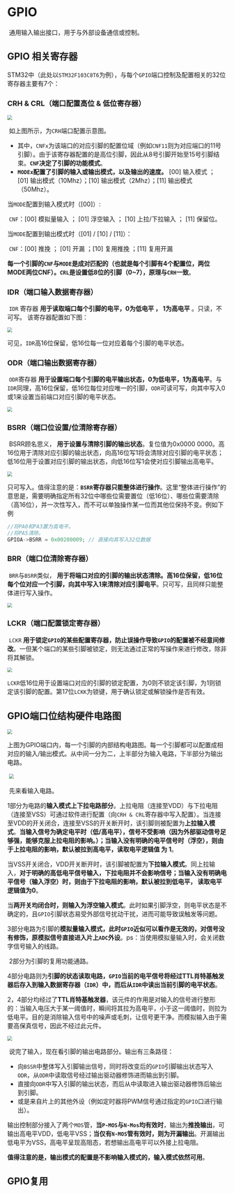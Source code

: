 # GPIO

​	通用输入输出接口，用于与外部设备通信或控制。 

## GPIO 相关寄存器

​	STM32中（此处以`STM32F103C8T6`为例），与每个`GPIO`端口控制及配置相关的32位寄存器主要有7个：

### CRH & CRL（端口配置高位 & 低位寄存器）

<img src="../Pic/GPIO1.png" style="zoom:67%;" />

​	如上图所示，为`CRH`端口配置示意图。 

- 其中，`CNFx`为该端口的对应引脚的配置位域（例如`CNF11`则为对应端口的11号引脚）。由于该寄存器配置的是高位引脚，因此从8号引脚开始至15号引脚结束。**`CNF`决定了引脚的功能模式**。 
- **`MODEx`配置了引脚的输入或输出模式，以及输出的速度。** [00] 输入模式 ； [01] 输出模式（10Mhz）；[10] 输出模式（2Mhz）；[11] 输出模式（50Mhz）。

当`MODE`配置到输入模式时（[00]）:

​	`CNF`：[00] 模拟量输入 ； [01] 浮空输入 ； [10] 上拉/下拉输入 ； [11] 保留位。

当`MODE`配置到输出模式时（[01] / [10] / [11]）：

​	`CNF`：[00] 推挽 ； [01] 开漏  ；[10] 复用推挽  ；[11] 复用开漏

**每一个引脚的`CNF`与`MODE`是成对匹配的（也就是每个引脚有4个配置位，两位MODE两位CNF）。`CRL`是设置低8位的引脚（0~7），原理与`CRH`一致**。

### IDR（端口输入数据寄存器）

​	`IDR` 寄存器 **用于读取端口每个引脚的电平，0为低电平 ， 1为高电平** 。只读，不可写。 该寄存器配置如下图：

<img src="../Pic/GPIO2.png" style="zoom:67%;" />

可见，`IDR`高16位保留，低16位每一位对应着每个引脚的电平状态。

### ODR（端口输出数据寄存器）

​	`ODR`寄存器 **用于设置端口每个引脚的电平输出状态，0为低电平，1为高电平**。与`IDR`同理，高16位保留，低16位每位对应唯一的引脚，`ODR`可读可写，向其中写入0或1来设置当前端口对应引脚的电平状态。

<img src="../Pic/GPIO3.png" style="zoom:67%;" />

### BSRR（端口位设置/位清除寄存器）

​	BSRR顾名思义， **用于设置与清除引脚的输出状态**。复位值为0x0000 0000。高16位用于清除对应引脚的输出状态，向高16位写1将会清除对应引脚的电平状态；低16位用于设置对应引脚的输出状态，向低16位写1会使对应引脚输出高电平。

<img src="../Pic/GPIO4.png" style="zoom:67%;" />

​	只可写入。值得注意的是：**`BSRR`寄存器只能整体进行操作**。这里“整体进行操作”的意思是，需要明确指定所有32位中哪些位需要置位（低16位）、哪些位需要清除（高16位），并一次性写入，而不可以单独操作某一位而其他位保持不变。例如下例

```c
//将PA0和PA3置为高电平。
//将PA5清除。
GPIOA->BSRR = 0x00200009; // 直接向其写入32位数据
```

### BRR（端口位清除寄存器）

​	`BRR`与`BSRR`类似， **用于将端口对应的引脚的输出状态清除。高16位保留，低16位每个位对应一个引脚，向其中写入1来清除对应引脚电平**。只可写，且同样只能整体进行写入操作。

<img src="../Pic/GPIO5.png" style="zoom:67%;" />

### LCKR（端口配置锁定寄存器）

​	`LCKR` **用于锁定`GPIO`的某些配置寄存器，防止误操作导致`GPIO`的配置被不经意间修改**。一但某个端口的某些引脚被锁定，则无法通过正常的写操作来进行修改，除非将其解锁。

<img src="../Pic/GPIO6.png" style="zoom:67%;" />

​	`LCKR`低16位用于设置端口对应的引脚的锁定配置，为0则不锁定该引脚，为1则锁定该引脚的配置。第17位`LCKK`为锁键，用于确认锁定或解锁操作是否有效。



## GPIO端口位结构硬件电路图

<img src="../Pic/GPIO7.png" style="zoom:67%;" />

​	上图为GPIO端口内，每一个引脚的内部结构电路图。每一个引脚都可以配置成相对应的输入/输出模式。从中间一分为二，上半部分为输入电路，下半部分为输出电路。

​	<img src="../Pic/GPIOA.png" style="zoom:67%;" />

​	先来看输入电路。

​	1部分为电路的**输入模式上下拉电路部分**。上拉电阻（连接至VDD）与下拉电阻（连接至VSS）可通过软件进行配置（向`CRH & CRL`寄存器中写入配置）。当连接至VDD的开关闭合，连接至VSS的开关断开时，该引脚则被配置为**上拉输入模式**。**当输入信号为确定电平时（低/高电平），信号不受影响（因为外部驱动信号足够强，能够克服上拉电阻的影响。）；当输入没有明确的电平信号时（浮空），则由于上拉电阻的影响，默认被拉到高电平，读取电平逻辑值 为 1**。

​	当VSS开关闭合，VDD开关断开时，该引脚被配置为**下拉输入模式**。同上拉输入，**对于明确的高低电平信号输入，下拉电阻并不会影响信号；当输入没有明确电平信号（输入浮空）时，则由于下拉电阻的影响，默认被拉到低电平， 读取电平逻辑值为0**。

​	当**两开关均闭合时，则输入为浮空输入模式**。此时如果引脚浮空，则电平状态是不确定的，且`GPIO`引脚状态易受外部信号扰动干扰，进而可能导致误触发等问题。

​	3部分电路为引脚的**模拟量输入模式，此时`GPIO`近似可以看作是无效的，对信号没有修饰，原模拟信号直接进入片上`ADC`外设**。ps：当使用模拟量输入时，会关闭数字信号输入的线路。

​	2部分为引脚的复用功能通路。

​	4部分电路则为**引脚的状态读取电路，`GPIO`当前的电平信号将经过TTL肖特基触发器后存入到输入数据寄存器（`IDR`）中，而后从`IDR`中读出当前引脚的电平状态**。

​	2，4部分均经过了**TTL肖特基触发器**，该元件的作用是对输入的信号进行整形的：当输入电压大于某一阈值时，瞬间将其拉为高电平，小于这一阈值时，则拉为低电平。目的是消除输入信号中的噪声或毛刺，让信号更干净。而模拟输入由于需要高保真信号，因此不经过此元件。

<img src="../Pic/GPIOB.png" style="zoom:67%;" />

​	说完了输入，现在看引脚的输出电路部分。输出有三条路径：

- 向`BSSR`中整体写入引脚输出信号，同时将改变后的`GPIO`引脚输出状态写入`ODR`，从`ODR`中读取信号经过输出驱动器修饰进而输出到引脚。
- 直接向`ODR`中写入引脚的输出状态，而后从中读取进入输出驱动器修饰后输出到引脚。
- 或是来自片上的其他外设（例如定时器将PWM信号通过指定的`GPIO`口进行输出）。

​	输出控制部分接入了两个`MOS`管，**当`P-MOS`与`N-Mos`均有效时**，输出为**推挽输出**，可输出高电平VDD，低电平VSS；**当仅有`N-MOS`管有效时，则为开漏输出**。开漏输出低电平为VSS，高电平呈现高阻态，若想输出高电平可以外接上拉电阻。

​	**值得注意的是，输出模式的配置是不影响输入模式的，输入模式依然可用**。

## GPIO复用





​	







​	



​	

